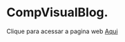 # CompVisualBlog.

Clique para acessar a pagina web [Aqui](https://l3borim.github.io/CompVisualBlog/)
